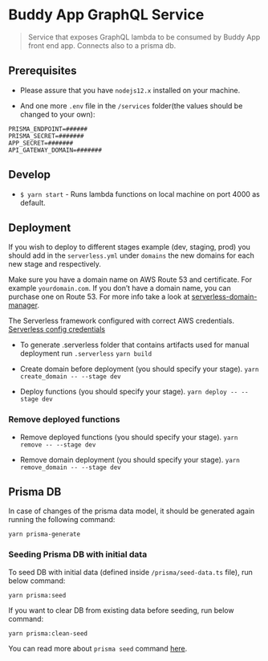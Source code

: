 # Buddy App GraphQL Service

> Service that exposes GraphQL lambda to be consumed by Buddy App front end app. Connects also to a prisma db.

## Prerequisites

- Please assure that you have `nodejs12.x` installed on your machine.

- And one more `.env` file in the `/services` folder(the values should be changed to your own):

```
PRISMA_ENDPOINT=######
PRISMA_SECRET=#######
APP_SECRET=#######
API_GATEWAY_DOMAIN=#######
```

## Develop

- `$ yarn start` - Runs lambda functions on local machine on port 4000 as default.

## Deployment

If you wish to deploy to different stages example (dev, staging, prod) you should add in the `serverless.yml` under `domains` the new domains for each new stage and respectively.

Make sure you have a domain name on AWS Route 53 and certificate. For example `yourdomain.com`. If you don’t have a domain name, you can purchase one on Route 53. For more info take a look at [serverless-domain-manager](https://github.com/amplify-education/serverless-domain-manager#how-it-works).

The Serverless framework configured with correct AWS credentials.
[Serverless config credentials](https://serverless.com/framework/docs/providers/aws/guide/credentials/)

- To generate .serverless folder that contains artifacts used for manual deployment run `.serverless` `yarn build`

- Create domain before deployment (you should specify your stage). `yarn create_domain -- --stage dev`

- Deploy functions (you should specify your stage). `yarn deploy -- --stage dev`

### Remove deployed functions

- Remove deployed functions (you should specify your stage). `yarn remove -- --stage dev`

- Remove domain deployment (you should specify your stage). `yarn remove_domain -- --stage dev`

## Prisma DB

In case of changes of the prisma data model, it should be generated again running the following command:

`yarn prisma-generate`

### Seeding Prisma DB with initial data

To seed DB with initial data (defined inside `/prisma/seed-data.ts` file), run below command:

```
yarn prisma:seed
```

If you want to clear DB from existing data before seeding, run below command:

```
yarn prisma:clean-seed
```

You can read more about `prisma seed` command [here](https://www.prisma.io/docs/prisma-cli-and-configuration/cli-command-reference/prisma-seed-xcv8/).
